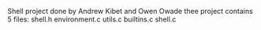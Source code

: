 Shell project done by Andrew Kibet and Owen Owade
thee project contains 5 files:
shell.h
environment.c
utils.c
builtins.c
shell.c
